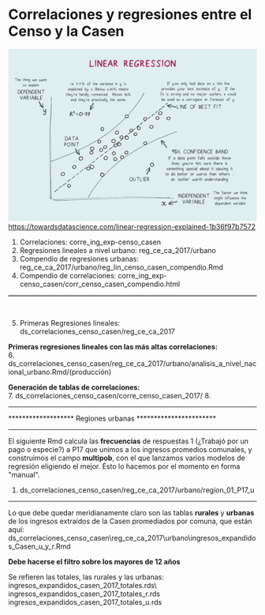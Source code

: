 # Correlaciones y regresiones entre el Censo y la Casen

![title](linear_regresssion.jpeg)
https://towardsdatascience.com/linear-regression-explained-1b36f97b7572

1. Correlaciones: corre_ing_exp-censo_casen 
2. Regresiones lineales a nivel urbano: reg_ce_ca_2017/urbano
3. Compendio de regresiones urbanas: reg_ce_ca_2017/urbano/reg_lin_censo_casen_compendio.Rmd 
4. Compendio de correlaciones: corre_ing_exp-censo_casen/corr_censo_casen_compendio.html

<hr style="height:3px;border-width:1;color:Gray;background-color:Gray">
<br>

5. Primeras Regresiones lineales: ds_correlaciones_censo_casen/reg_ce_ca_2017

**Primeras regresiones lineales con las más altas correlaciones:**\
6. ds_correlaciones_censo_casen/reg_ce_ca_2017/urbano/analisis_a_nivel_nacional_urbano.Rmd/(producción)
   
**Generación de tablas de correlaciones:**\
7. ds_correlaciones_censo_casen/corre_censo_casen_2017/
8. 

************************************************************
******************* Regiones urbanas ***********************
************************************************************
El siguiente Rmd calcula las **frecuencias** de respuestas 1 (¿Trabajó por un pago o especie?) a P17 que unimos a los ingresos promedios comunales, y construimos el campo **multipob**, con el que lanzamos varios modelos de regresión eligiendo el mejor. Ésto lo hacemos por el momento en forma "manual".

1. ds_correlaciones_censo_casen/reg_ce_ca_2017/urbano/region_01_P17_u
************************************************************
Lo que debe quedar meridianamente claro son las tablas **rurales** y **urbanas** de los ingresos extraídos de la Casen promediados por comuna, que están aquí:\
ds_correlaciones_censo_casen\reg_ce_ca_2017\urbano\ingresos_expandidos_Casen_u_y_r.Rmd
    
**Debe hacerse el filtro sobre los mayores de 12 años** 

Se refieren las totales, las rurales y las urbanas:
ingresos_expandidos_casen_2017_totales.rds\       
ingresos_expandidos_casen_2017_totales_r.rds\
ingresos_expandidos_casen_2017_totales_u.rds
